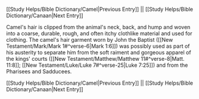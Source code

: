 [[Study Helps/Bible Dictionary/Camel|Previous Entry]]  ||  [[Study Helps/Bible Dictionary/Canaan|Next Entry]]

 Camel's hair is clipped from the animal's neck, back, and hump and woven into a coarse, durable, rough, and often itchy clothlike material and used for clothing. The camel's hair garment worn by John the Baptist ([[New Testament/Mark/Mark 1#^verse-6|Mark 1:6]]) was possibly used as part of his austerity to separate him from the soft raiment and gorgeous apparel of the kings' courts ([[New Testament/Matthew/Matthew 11#^verse-8|Matt. 11:8]]; [[New Testament/Luke/Luke 7#^verse-25|Luke 7:25]]) and from the Pharisees and Sadducees.

[[Study Helps/Bible Dictionary/Camel|Previous Entry]]  ||  [[Study Helps/Bible Dictionary/Canaan|Next Entry]]